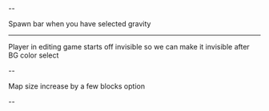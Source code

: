 --

Spawn bar when you have selected gravity

---

Player in editing game starts off invisible so we can make it invisible after BG color select

--

Map size increase by a few blocks option 

--